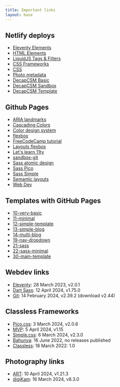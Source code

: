 ```yaml
---
title: Important links
layout: base
---
```

## Netlify deploys
- [Eleventy Elements](https://database-eleventy.netlify.app/)
- [HTML Elements](https://database-html.netlify.app/)
- [LiquidJS Tags & Filters](https://database-liquid.netlify.app/)
- [CSS Frameworks](https://database-css-frameworks.netlify.app/)
- [CSS](https://database-css.netlify.app/)
- [Photo metadata](https://database-photo-metadata.netlify.app/)
- [DecapCSM Basic](https://decapcms-basic.netlify.app/)
- [DecapCSM Sandbox](https://decapcms-sandbox.netlify.app/)
- [DecapCSM Template](https://decapcms-template.netlify.app/)

## Github Pages
- [ARIA landmarks](https://mobile-michel.github.io/aria-landmark/)
- [Cascading Colors](https://mobile-michel.github.io/cascading-color/)
- [Color design system](https://mobile-michel.github.io/color-design-system/)
- [flexbox](https://mobile-michel.github.io/flexbox/)
- [FreeCodeCamp tutorial](https://mobile-michel.github.io/freecodecamp-tutorial/)
- [Layouts flexbox](https://mobile-michel.github.io/layouts-flexbox/)
- [Let's learn 11ty](https://mobile-michel.github.io/lets-learn-11ty/)
- [sandbox-git](https://mobile-michel.github.io/sandbox-git/)
- [Sass atomic design](https://mobile-michel.github.io/sass-atomic-design/)
- [Sass Pico](https://mobile-michel.github.io/sass-pico/)
- [Sass Simple](https://mobile-michel.github.io/sass-simple/)
- [Semantic layouts](https://mobile-michel.github.io/semantic-layouts/)
- [Web Dev](https://mobile-michel.github.io/web.dev/)

## Templates with GitHub Pages
- [10-very-basic](https://mobile-michel.github.io/10-very-basic/)
- [11-minimal](https://mobile-michel.github.io/11-minimal/)
- [12-simple-template](https://mobile-michel.github.io/12-simple-template/)
- [13-simple-blog](https://mobile-michel.github.io/13-simple-blog/)
- [14-multi-blog](https://mobile-michel.github.io/14-multi-blog/)
- [19-nav-dropdown](https://mobile-michel.github.io/19-nav-dropdown/)
- [21-sass](https://mobile-michel.github.io/21-sass/)
- [22-sass-minimal](https://mobile-michel.github.io/22-sass-minimal/)
- [30-main-template](https://mobile-michel.github.io/30-main-template/)

## Webdev links
- [Eleventy](https://github.com/11ty/eleventy): 28 March 2023, v2.0.1
- [Dart Sass](https://github.com/sass/dart-sass): 12 April 2024, v1.75.0
- [Git](https://git-scm.com/download/linux): 14 February 2024, v2.39.2 (download v2.44)

## Classless Frameworks
- [Pico.css](https://github.com/picocss/pico): 3 March 2024,  v2.0.6
- [MVP](https://github.com/andybrewer/mvp/): 5 April 2024, v1.15
- [Simple.css](https://github.com/kevquirk/simple.css): 6 March 2024, v2.3.0
- [Bahunya](https://github.com/kimeiga/bahunya): 16 June 2022, no releases published
- [Classless](https://github.com/emareg/classlesscss): 18 March 2022: 1.0

## Photography links
- [ART](https://bitbucket.org/agriggio/art/downloads/): 10 April 2024, v1.21.3
- [digiKam](https://download.kde.org/stable/digikam/): 16 March 2024, v8.3.0